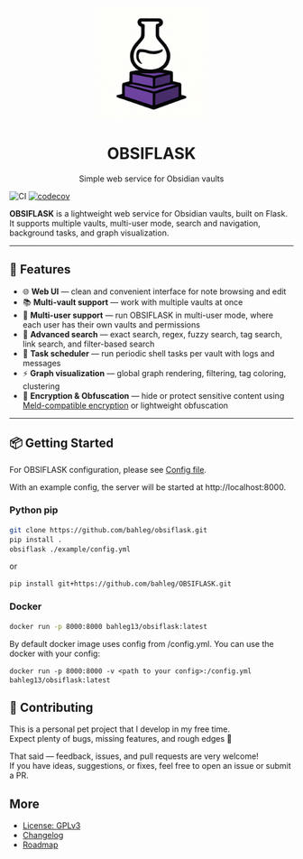 <div align="center">  
    <picture>
      <img alt="OBSIFLASK logo" src="obsiflask/static/logo_small.png" width="200px">
    </picture>
    <h1> OBSIFLASK </h1>
    <p align="center"> Simple web service for Obsidian vaults </p>
</div>


![CI](https://github.com/bahleg/OBSIFLASK/actions/workflows/ci.yml/badge.svg)
[![codecov](https://codecov.io/gh/bahleg/OBSIFLASK/branch/main/graph/badge.svg)](https://codecov.io/gh/bahleg/OBSIFLASK)

**OBSIFLASK** is a lightweight web service for Obsidian vaults, built on Flask.  
It supports multiple vaults, multi-user mode, search and navigation, background tasks, and graph visualization.

---

## 🚀 Features
- 🌐 **Web UI** — clean and convenient interface for note browsing and edit
- 📚 **Multi-vault support** — work with multiple vaults at once  
- 👥 **Multi-user support** — run OBSIFLASK in multi-user mode, where each user has their own vaults and permissions  
- 🔎 **Advanced search** — exact search, regex, fuzzy search, tag search, link search, and filter-based search  
- 📝 **Task scheduler** — run periodic shell tasks per vault with logs and messages  
- ⚡ **Graph visualization** — global graph rendering, filtering, tag coloring, clustering  
- 🔐 **Encryption & Obfuscation** — hide or protect sensitive content using [Meld-compatible encryption](https://github.com/meld-cp/obsidian-encrypt) or lightweight obfuscation  
---

## 📦 Getting Started
For OBSIFLASK configuration, please see [Config file](https://github.com/bahleg/OBSIFLASK/blob/main/obsiflask/config.py).

With an example config, the server will be started at http://localhost:8000. 

### Python pip
```bash
git clone https://github.com/bahleg/obsiflask.git
pip install .
obsiflask ./example/config.yml
```

or
```
pip install git+https://github.com/bahleg/OBSIFLASK.git
```


### Docker
```bash bash build_docker.sh
docker run -p 8000:8000 bahleg13/obsiflask:latest
```

By default docker image uses config from /config.yml. You can use the docker with your config:
```
docker run -p 8000:8000 -v <path to your config>:/config.yml bahleg13/obsiflask:latest
```

## 🤝 Contributing

This is a personal pet project that I develop in my free time.  
Expect plenty of bugs, missing features, and rough edges 🙂  

That said — feedback, issues, and pull requests are very welcome!  
If you have ideas, suggestions, or fixes, feel free to open an issue or submit a PR.


## More
* [License: GPLv3](LICENSE)
* [Changelog](changelog.md)
* [Roadmap](roadmap.md)

